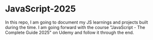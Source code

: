 # JavaScript-2025

In this repo, I am going to document my JS learnings and projects built during the time.
I am going forward with the course "JavaScript - The Complete Guide 2025" on Udemy and follow it through the end.
